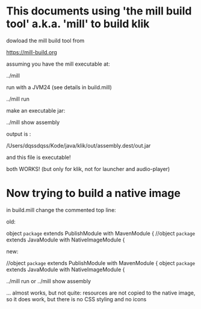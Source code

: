 # This documents using 'the mill build tool' a.k.a. 'mill' to build klik

dowload the mill build tool from 

https://mill-build.org

assuming you have the mill executable at:

../mill

run with a JVM24  (see details in build.mill)

../mill run

make an executable jar:

../mill show assembly

output is :

/Users/dqssdqss/Kode/java/klik/out/assembly.dest/out.jar

and this file is executable!

both WORKS! (but only for klik, not for launcher and audio-player)



# Now trying to build a native image

in build.mill change the commented top line:

old:

object `package` extends PublishModule with MavenModule {
//object `package` extends JavaModule with NativeImageModule {

new:

//object `package` extends PublishModule with MavenModule {
object `package` extends JavaModule with NativeImageModule {

../mill run
or
../mill show assembly

... almost works, but not quite:
resources are not copied to the native image, 
so it does work, but there is no CSS styling and no icons